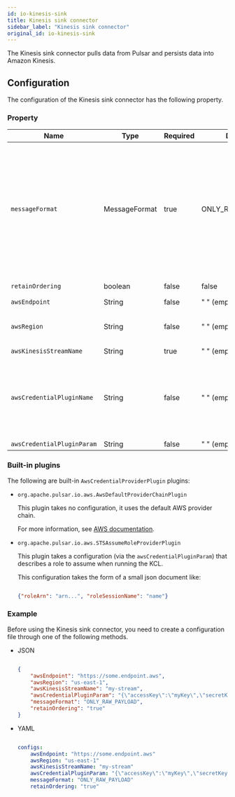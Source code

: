 ```yaml
---
id: io-kinesis-sink
title: Kinesis sink connector
sidebar_label: "Kinesis sink connector"
original_id: io-kinesis-sink
---
```


The Kinesis sink connector pulls data from Pulsar and persists data into Amazon Kinesis.

## Configuration

The configuration of the Kinesis sink connector has the following property.

### Property

| Name | Type|Required | Default | Description
|------|----------|----------|---------|-------------|
`messageFormat`|MessageFormat|true|ONLY_RAW_PAYLOAD|Message format in which Kinesis sink converts Pulsar messages and publishes to Kinesis streams.<br /><br />Below are the available options:<br /><br /><li>`ONLY_RAW_PAYLOAD`: Kinesis sink directly publishes Pulsar message payload as a message into the configured Kinesis stream. <br /><br /></li><li>`FULL_MESSAGE_IN_JSON`: Kinesis sink creates a JSON payload with Pulsar message payload, properties and encryptionCtx, and publishes JSON payload into the configured Kinesis stream.<br /><br /></li><li>`FULL_MESSAGE_IN_FB`: Kinesis sink creates a flatbuffer serialized payload with Pulsar message payload, properties and encryptionCtx, and publishes flatbuffer payload into the configured Kinesis stream.</li>
`retainOrdering`|boolean|false|false|Whether Pulsar connectors to retain ordering when moving messages from Pulsar to Kinesis or not.
`awsEndpoint`|String|false|" " (empty string)|The Kinesis end-point URL, which can be found at [here](https://docs.aws.amazon.com/general/latest/gr/rande.html).
`awsRegion`|String|false|" " (empty string)|The AWS region. <br /><br />**Example**<br /> us-west-1, us-west-2
`awsKinesisStreamName`|String|true|" " (empty string)|The Kinesis stream name.
`awsCredentialPluginName`|String|false|" " (empty string)|The fully-qualified class name of implementation of {@inject: github:AwsCredentialProviderPlugin:/pulsar-io/aws/src/main/java/org/apache/pulsar/io/aws/AwsCredentialProviderPlugin.java}. <br /><br />It is a factory class which creates an AWSCredentialsProvider that is used by Kinesis sink. <br /><br />If it is empty, the Kinesis sink creates a default AWSCredentialsProvider which accepts json-map of credentials in `awsCredentialPluginParam`.
`awsCredentialPluginParam`|String |false|" " (empty string)|The JSON parameter to initialize `awsCredentialsProviderPlugin`.

### Built-in plugins

The following are built-in `AwsCredentialProviderPlugin` plugins:

* `org.apache.pulsar.io.aws.AwsDefaultProviderChainPlugin`
  
  This plugin takes no configuration, it uses the default AWS provider chain. 
  
  For more information, see [AWS documentation](https://docs.aws.amazon.com/sdk-for-java/v1/developer-guide/credentials.html#credentials-default).

* `org.apache.pulsar.io.aws.STSAssumeRoleProviderPlugin`
  
  This plugin takes a configuration (via the `awsCredentialPluginParam`) that describes a role to assume when running the KCL.

  This configuration takes the form of a small json document like:

  ```json
  
  {"roleArn": "arn...", "roleSessionName": "name"}
  
  ```

### Example

Before using the Kinesis sink connector, you need to create a configuration file through one of the following methods.

* JSON

  ```json
  
  {
      "awsEndpoint": "https://some.endpoint.aws",
      "awsRegion": "us-east-1",
      "awsKinesisStreamName": "my-stream",
      "awsCredentialPluginParam": "{\"accessKey\":\"myKey\",\"secretKey\":\"my-Secret\"}",
      "messageFormat": "ONLY_RAW_PAYLOAD",
      "retainOrdering": "true"
  }
  
  ```

* YAML

  ```yaml
  
  configs:
      awsEndpoint: "https://some.endpoint.aws"
      awsRegion: "us-east-1"
      awsKinesisStreamName: "my-stream"
      awsCredentialPluginParam: "{\"accessKey\":\"myKey\",\"secretKey\":\"my-Secret\"}"
      messageFormat: "ONLY_RAW_PAYLOAD"
      retainOrdering: "true"
  
  ```

